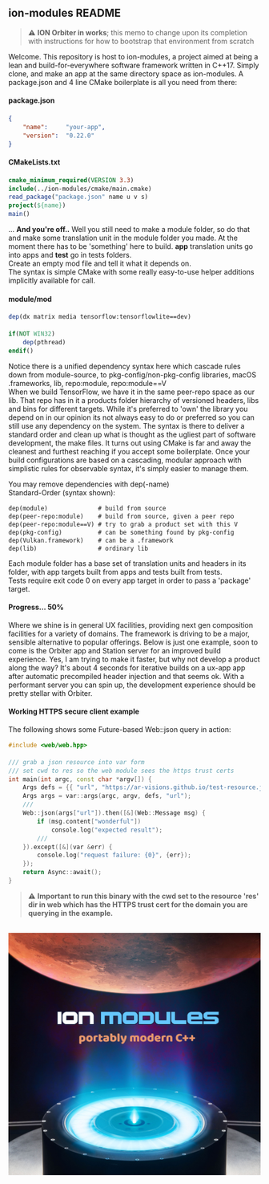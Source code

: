 ## ion-modules README
> :warning: **ION Orbiter in works**; this memo to change upon its completion with instructions for how to bootstrap that environment from scratch

Welcome. This repository is host to ion-modules, a project aimed at being a lean and build-for-everywhere software framework written in C++17.  Simply clone, and make an app at the same directory space as ion-modules.  A package.json and 4 line CMake boilerplate is all you need from there:
#### package.json
```json
{
    "name":     "your-app",
    "version":  "0.22.0"
}
```
#### CMakeLists.txt
```cmake
cmake_minimum_required(VERSION 3.3)
include(../ion-modules/cmake/main.cmake)
read_package("package.json" name u v s)
project(${name})
main()
```
... **And you're off..**  Well you still need to make a module folder, so do that and make some translation unit in the module folder you made.  At the moment there has to be 'something' here to build. **app** translation units go into apps and **test** go in tests folders.\
Create an empty mod file and tell it what it depends on.\
The syntax is simple CMake with some really easy-to-use helper additions implicitly available for call.
#### module/mod
```cmake
dep(dx matrix media tensorflow:tensorflowlite==dev)

if(NOT WIN32)
    dep(pthread)
endif()
```
Notice there is a unified dependency syntax here which cascade rules down from module-source, to pkg-config/non-pkg-config libraries, macOS .frameworks, lib, repo:module, repo:module==V\
When we build TensorFlow, we have it in the same peer-repo space as our lib.  That repo has in it a products folder hierarchy of versioned headers, libs and bins for different targets. While it's preferred to 'own' the library you depend on in our opinion its not always easy to do or preferred so you can still use any dependency on the system. The syntax is there to deliver a standard order and clean up what is thought as the ugliest part of software development, the make files.  It turns out using CMake is far and away the cleanest and furthest reaching if you accept some boilerplate. Once your build configurations are based on a cascading, modular approach with simplistic rules for observable syntax, it's simply easier to manage them.

You may remove dependencies with dep(-name)\
Standard-Order (syntax shown):

```
dep(module)              # build from source
dep(peer-repo:module)    # build from source, given a peer repo
dep(peer-repo:module==V) # try to grab a product set with this V
dep(pkg-config)          # can be something found by pkg-config
dep(Vulkan.framework)    # can be a .framework
dep(lib)                 # ordinary lib
```
Each module folder has a base set of translation units and headers in its folder, with app targets built from apps and tests built from tests.\
Tests require exit code 0 on every app target in order to pass a 'package' target.
#### Progress... 50%
Where we shine is in general UX facilities, providing next gen composition facilities for a variety of domains. The framework is driving to be a major, sensible alternative to popular offerings.  Below is just one example, soon to come is the Orbiter app and Station server for an improved build experience. Yes, I am trying to make it faster, but why not develop a product along the way?  It's about 4 seconds for iterative builds on a ux-app app after automatic precompiled header injection and that seems ok. With a performant server you can spin up, the development experience should be pretty stellar with Orbiter.

#### Working HTTPS secure client example
The following shows some Future-based Web::json query in action:
```c++
#include <web/web.hpp>

/// grab a json resource into var form
/// set cwd to res so the web module sees the https trust certs
int main(int argc, const char *argv[]) {
    Args defs = {{ "url", "https://ar-visions.github.io/test-resource.json" }};
    Args args = var::args(argc, argv, defs, "url");
    ///
    Web::json(args["url"]).then([&](Web::Message msg) {
        if (msg.content["wonderful"])
            console.log("expected result");
        ///
    }).except([&](var &err) {
        console.log("request failure: {0}", {err});
    });
    return Async::await();
}
```
> :warning: **Important to run this binary with the cwd set to the resource 'res' dir in web which has the HTTPS trust cert for the domain you are querying in the example.**

\
![alt text](ion-modules.jpg)
